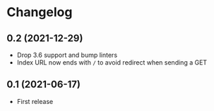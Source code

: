 # Changelog

## 0.2 (2021-12-29)

* Drop 3.6 support and bump linters
* Index URL now ends with `/` to avoid redirect when sending a GET

## 0.1 (2021-06-17)

* First release
